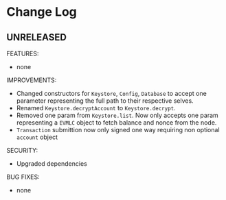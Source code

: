 # Change Log

## UNRELEASED

FEATURES:

- none

IMPROVEMENTS:

- Changed constructors for `Keystore`, `Config`, `Database` to accept one
  parameter representing the full path to their respective selves.
- Renamed `Keystore.decryptAccount` to `Keystore.decrypt`.
- Removed one param from `Keystore.list`. Now only accepts one param
  representing a `EVMLC` object to fetch balance and nonce from the node.
- `Transaction` submittion now only signed one way requiring non optional
  `account` object

SECURITY:

- Upgraded dependencies

BUG FIXES:

- none
